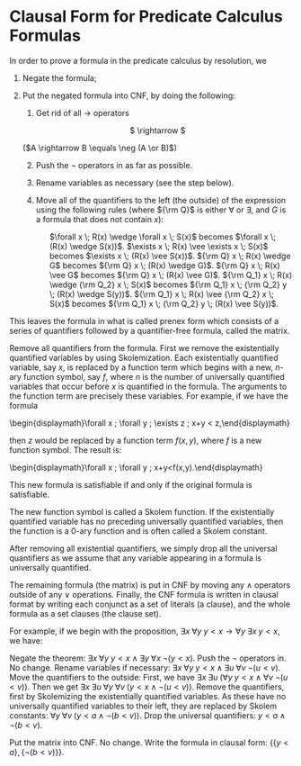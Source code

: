# Clausal Form for Predicate Calculus Formulas

In order to prove a formula in the predicate calculus by resolution, we

1. Negate the formula;

2. Put the negated formula into CNF, by doing the following:

	1. Get rid of all $\rightarrow$ operators 
	<p align="center">
		$ \rightarrow $
	</p>
	($A \rightarrow B \equals \neg (A \or B)$)

	2. Push the $\neg$ operators in as far as possible.
	3. Rename variables as necessary (see the step below).
	4. Move all of the quantifiers to the left (the outside) of the expression using the following rules (where ${\rm Q}$ is either $\forall$ or $\exists$, and $G$ is a formula that does not contain $x$):

		<ul>
			<l> $\forall x \; R(x) \wedge \forall x \; S(x)$ becomes $\forall x \; (R(x)
			\wedge S(x))$. </l>
			$\exists x \; R(x) \vee \exists x \; S(x)$ becomes $\exists x \; (R(x)
			\vee S(x))$.
			${\rm Q} x \; R(x) \wedge G$ becomes ${\rm Q} x \; (R(x) \wedge G)$.
			${\rm Q} x \; R(x) \vee G$ becomes ${\rm Q} x \; (R(x) \vee G)$.
			${\rm Q_1} x \; R(x) \wedge {\rm Q_2} x \; S(x)$ becomes ${\rm Q_1} x \; {\rm Q_2} y \; (R(x) \wedge S(y))$.
			${\rm Q_1} x \; R(x) \vee {\rm Q_2} x \; S(x)$ becomes ${\rm Q_1} x \; {\rm Q_2} y \; (R(x) \vee S(y))$.
		</ul>
		
This leaves the formula in what is called prenex form which consists of a series of quantifiers followed by a quantifier-free formula, called the matrix.

Remove all quantifiers from the formula. First we remove the existentially quantified variables by using Skolemization. Each existentially quantified variable, say $x$, is replaced by a function term which begins with a new, $n$-ary function symbol, say $f$, where $n$ is the number of universally quantified variables that occur before $x$ is quantified in the formula. The arguments to the function term are precisely these variables. For example, if we have the formula


\begin{displaymath}\forall x \; \forall y \; \exists z \; x+y < z,\end{displaymath}

then $z$ would be replaced by a function term $f(x,y)$, where $f$ is a new function symbol. The result is:



\begin{displaymath}\forall x \; \forall y \; x+y<f(x,y).\end{displaymath}

This new formula is satisfiable if and only if the original formula is satisfiable.

The new function symbol is called a Skolem function. If the existentially quantified variable has no preceding universally quantified variables, then the function is a 0-ary function and is often called a Skolem constant.

After removing all existential quantifiers, we simply drop all the universal quantifiers as we assume that any variable appearing in a formula is universally quantified.

The remaining formula (the matrix) is put in CNF by moving any $\wedge$ operators outside of any $\vee$ operations.
Finally, the CNF formula is written in clausal format by writing each conjunct as a set of literals (a clause), and the whole formula as a set clauses (the clause set).

For example, if we begin with the proposition, $\exists x \; \forall y \; y
< x \rightarrow \forall y \; \exists x \; y < x$, we have:

Negate the theorem: $\exists x \; \forall y \; y
< x \wedge \exists y \; \forall x \; \neg(y < x)$.
Push the $\neg$ operators in. No change.
Rename variables if necessary: $\exists x \; \forall y \; y
< x \wedge \exists u \; \forall v \; \neg(u < v)$.
Move the quantifiers to the outside: First, we have $\exists x \;
\exists u \; (\forall y \; y < x \wedge \forall v \; \neg(u < v))$. Then we get $\exists x \; \exists u \; \forall y \; \forall v \; (y < x \wedge \neg(u < v))$.
Remove the quantifiers, first by Skolemizing the existentially quantified variables. As these have no universally quantified variables to their left, they are replaced by Skolem constants: $\forall y \; \forall v \; (y < a \wedge \neg (b < v))$.
Drop the universal quantifiers: $y < a \wedge \neg (b < v)$.

Put the matrix into CNF. No change.
Write the formula in clausal form: $\{\{y < a\}, \{\neg(b <
v)\}\}$.